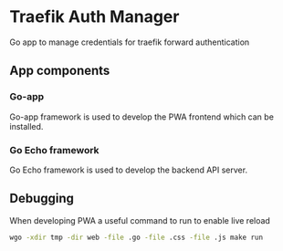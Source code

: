 # Traefik Auth Manager

Go app to manage credentials for traefik forward authentication

## App components

### Go-app

Go-app framework is used to develop the PWA frontend which can be installed.

### Go Echo framework

Go Echo framework is used to develop the backend API server.

## Debugging

When developing PWA a useful command to run to enable live reload

```bash
wgo -xdir tmp -dir web -file .go -file .css -file .js make run
```

